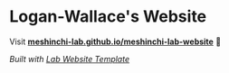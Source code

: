 
# Logan-Wallace's Website

Visit **[meshinchi-lab.github.io/meshinchi-lab-website](https://meshinchi-lab.github.io/meshinchi-lab-website)** 🚀

_Built with [Lab Website Template](https://greene-lab.gitbook.io/lab-website-template-docs)_

